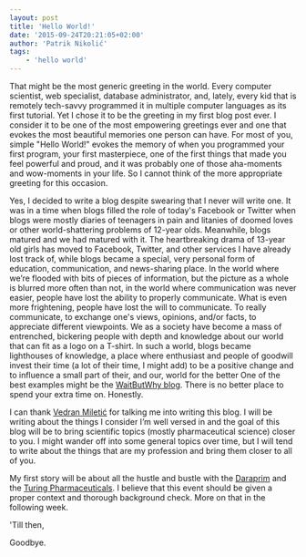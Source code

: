```yaml
---
layout: post
title: 'Hello World!'
date: '2015-09-24T20:21:05+02:00'
author: 'Patrik Nikolić'
tags:
    - 'hello world'
---
```


That might be the most generic greeting in the world. Every computer scientist, web specialist, database administrator, and, lately, every kid that is remotely tech-savvy programmed it in multiple computer languages as its first tutorial. Yet I chose it to be the greeting in my first blog post ever. I consider it to be one of the most empowering greetings ever and one that evokes the most beautiful memories one person can have. For most of you, simple "Hello World!" evokes the memory of when you programmed your first program, your first masterpiece, one of the first things that made you feel powerful and proud, and it was probably one of those aha-moments and wow-moments in your life. So I cannot think of the more appropriate greeting for this occasion.

Yes, I decided to write a blog despite swearing that I never will write one. It was in a time when blogs filled the role of today's Facebook or Twitter when blogs were mostly diaries of teenagers in pain and litanies of doomed loves or other world-shattering problems of 12-year olds. Meanwhile, blogs matured and we had matured with it. The heartbreaking drama of 13-year old girls has moved to Facebook, Twitter, and other services I have already lost track of, while blogs became a special, very personal form of education, communication, and news-sharing place. In the world where we’re flooded with bits of pieces of information, but the picture as a whole is blurred more often than not, in the world where communication was never easier, people have lost the ability to properly communicate. What is even more frightening, people have lost the will to communicate. To really communicate, to exchange one's views, opinions, and/or facts, to appreciate different viewpoints. We as a society have become a mass of entrenched, bickering people with depth and knowledge about our world that can fit as a logo on a T-shirt. In such a world, blogs became lighthouses of knowledge, a place where enthusiast and people of goodwill invest their time (a lot of their time, I might add) to be a positive change and to influence a small part of their, and our, world for the better One of the best examples might be the [WaitButWhy blog](https://waitbutwhy.com/). There is no better place to spend your extra time on. Honestly.

I can thank [Vedran Miletić](https://vedran.miletic.net/) for talking me into writing this blog. I will be writing about the things I consider I’m well versed in and the goal of this blog will be to bring scientific topics (mostly pharmaceutical science) closer to you. I might wander off into some general topics over time, but I will tend to write about the things that are my profession and bring them closer to all of you.

My first story will be about all the hustle and bustle with the [Daraprim](https://en.wikipedia.org/wiki/Pyrimethamine) and the [Turing Pharmaceuticals](https://en.wikipedia.org/wiki/Turing_Pharmaceuticals). I believe that this event should be given a proper context and thorough background check. More on that in the following week.

'Till then,

Goodbye.
